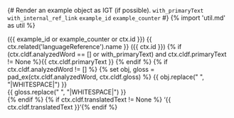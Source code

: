 {# 
  Render an example object as IGT (if possible). 
  `with_primaryText`
  `with_internal_ref_link`
  `example_id`
  `example_counter`
#}
{% import 'util.md' as util %}

({{ example_id or example_counter or ctx.id }}) {{ ctx.related('languageReference').name }} ({{ ctx.id }})
{% if (ctx.cldf.analyzedWord == [] or with_primaryText) and ctx.cldf.primaryText != None %}{{ ctx.cldf.primaryText }}
{% endif %}
{% if ctx.cldf.analyzedWord != [] %}
{% set obj, gloss = pad_ex(ctx.cldf.analyzedWord, ctx.cldf.gloss) %}
{{ obj.replace(" ", "|WHITESPACE|") }}  
{{ gloss.replace(" ", "|WHITESPACE|") }}  
{% endif %}
{% if ctx.cldf.translatedText != None %}
‘{{ ctx.cldf.translatedText }}’{% endif %}